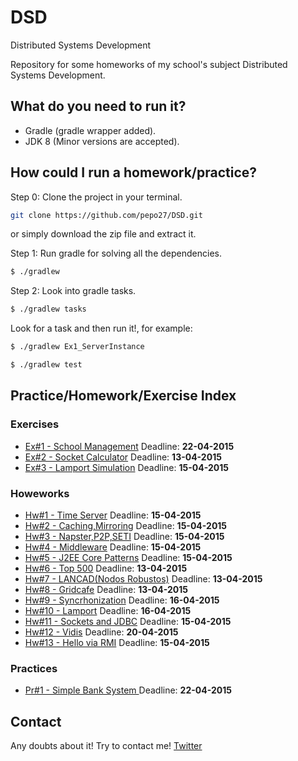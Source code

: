 # DSD
Distributed Systems Development

Repository for some homeworks of my school's subject Distributed Systems Development.

## What do you need to run it?

* Gradle (gradle wrapper added).
* JDK 8 (Minor versions are accepted).

## How could I run a homework/practice?

Step 0: Clone the project in your terminal.
```bash
git clone https://github.com/pepo27/DSD.git
```
or simply download the zip file and extract it.

Step 1: Run gradle for solving all the dependencies.

```bash
$ ./gradlew 
```

Step 2: Look into gradle tasks.

```bash
$ ./gradlew tasks
```
Look for a task and then run it!, for example:

```bash
$ ./gradlew Ex1_ServerInstance
```
```bash
$ ./gradlew test
```

## Practice/Homework/Exercise Index

### Exercises

 * [Ex#1 - School Management](src/main/groovy/exercises/EX1/README.md) Deadline: **22-04-2015**
 * [Ex#2 - Socket Calculator](src/main/groovy/exercises/EX2/README.md) Deadline: **13-04-2015**
 * [Ex#3 - Lamport Simulation](src/main/groovy/exercises/EX3/README.md) Deadline: **15-04-2015**
 
 
### Howeworks
 * [Hw#1 - Time Server](src/main/groovy/homeworks/HW1/README.md) Deadline: **15-04-2015**
 * [Hw#2 - Caching,Mirroring](src/main/groovy/homeworks/HW4/README.md) Deadline: **15-04-2015**
 * [Hw#3 - Napster,P2P,SETI](src/main/groovy/homeworks/HW4/README.md) Deadline: **15-04-2015**
 * [Hw#4 - Middleware](src/main/groovy/homeworks/HW4/README.md) Deadline: **15-04-2015**
 * [Hw#5 - J2EE Core Patterns](src/main/groovy/homeworks/HW5/README.md) Deadline: **15-04-2015**
 * [Hw#6 - Top 500](src/main/groovy/homeworks/HW6/README.md) Deadline: **13-04-2015**
 * [Hw#7 - LANCAD(Nodos Robustos)](src/main/groovy/homeworks/HW7/README.md) Deadline: **13-04-2015**
 * [Hw#8 - Gridcafe](src/main/groovy/homeworks/HW8/README.md) Deadline: **13-04-2015**
 * [Hw#9 - Syncrhonization](src/main/groovy/homeworks/HW9/README.md) Deadline: **16-04-2015**
 * [Hw#10 - Lamport](src/main/groovy/homeworks/HW10/README.md) Deadline: **16-04-2015**
 * [Hw#11 - Sockets and JDBC](src/main/groovy/homeworks/HW11/README.md) Deadline: **15-04-2015**
 * [Hw#12 - Vidis](src/main/groovy/homeworks/HW4/README.md) Deadline: **20-04-2015**
 * [Hw#13 - Hello via RMI](src/main/groovy/homeworks/HW4/README.md) Deadline: **15-04-2015**
 

### Practices
 * [Pr#1 - Simple Bank System ](src/main/groovy/practices/PR1/README.md) Deadline: **22-04-2015**

## Contact
Any doubts about it! Try to contact me! [Twitter](http://twitter.com/jresendiz27)